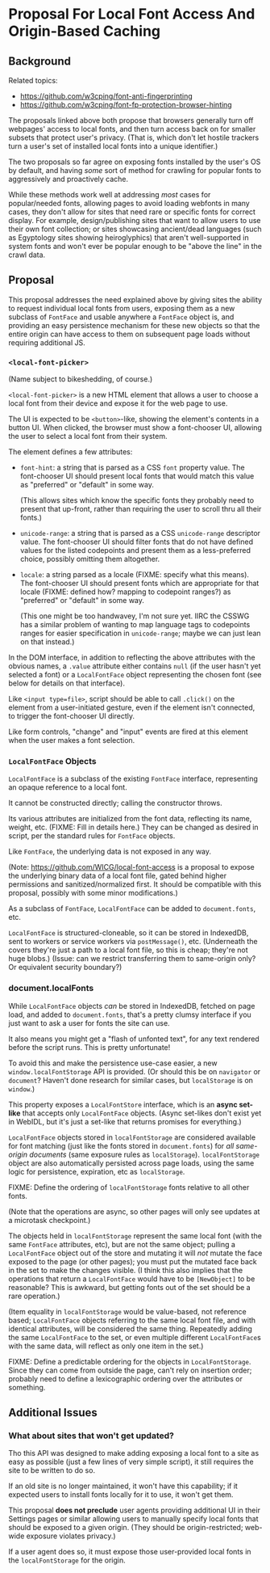 # Proposal For Local Font Access And Origin-Based Caching


## Background ##

Related topics:

* <https://github.com/w3cping/font-anti-fingerprinting>
* <https://github.com/w3cping/font-fp-protection-browser-hinting>

The proposals linked above both propose
that browsers generally turn off webpages' access to local fonts,
and then turn access back on for smaller subsets
that protect user's privacy.
(That is,
which don't let hostile trackers
turn a user's set of installed local fonts
into a unique identifier.)

The two proposals so far agree on exposing fonts installed by the user's OS by default,
and having *some* sort of method for crawling for popular fonts to aggressively and proactively cache.

While these methods work well at addressing *most* cases for popular/needed fonts,
allowing pages to avoid loading webfonts in many cases,
they don't allow for sites that need rare or specific fonts for correct display.
For example, design/publishing sites that want to allow users to use their own font collection;
or sites showcasing ancient/dead languages
(such as Egyptology sites showing heiroglyphics)
that aren't well-supported in system fonts
and won't ever be popular enough to be "above the line" in the crawl data.


## Proposal ##

This proposal addresses the need explained above
by giving sites the ability to request individual local fonts from users,
exposing them as a new subclass of `FontFace`
and usable anywhere a `FontFace` object is,
and providing an easy persistence mechanism for these new objects
so that the entire origin can have access to them
on subsequent page loads
without requiring additional JS.

### `<local-font-picker>` ###

(Name subject to bikeshedding, of course.)

`<local-font-picker>` is a new HTML element
that allows a user to choose a local font from their device
and expose it for the web page to use.

The UI is expected to be `<button>`-like,
showing the element's contents in a button UI.
When clicked, the browser must show a font-chooser UI,
allowing the user to select a local font from their system.

The element defines a few attributes:

* `font-hint`: a string that is parsed as a CSS `font` property value.
	The font-chooser UI should present local fonts that would match this value
	as "preferred" or "default" in some way.

	(This allows sites which know the specific fonts they probably need
	to present that up-front,
	rather than requiring the user to scroll thru all their fonts.)
* `unicode-range`: a string that is parsed as a CSS `unicode-range` descriptor value.
	The font-chooser UI should filter fonts
	that do not have defined values for the listed codepoints
	and present them as a less-preferred choice,
	possibly omitting them altogether.
* `locale`: a string parsed as a locale (FIXME: specify what this means).
	The font-chooser UI should present fonts which are appropriate for that locale
	(FIXME: defined how? mapping to codepoint ranges?)
	as "preferred" or "default" in some way.

	(This one might be too handwavey, I'm not sure yet.
	IIRC the CSSWG has a similar problem
	of wanting to map language tags to codepoints ranges
	for easier specification in `unicode-range`;
	maybe we can just lean on that instead.)

In the DOM interface,
in addition to reflecting the above attributes with the obvious names,
a `.value` attribute
either contains `null`
(if the user hasn't yet selected a font)
or a `LocalFontFace` object representing the chosen font
(see below for details on that interface).

Like `<input type=file>`,
script should be able to call `.click()` on the element
from a user-initiated gesture,
even if the element isn't connected,
to trigger the font-chooser UI directly.

Like form controls,
"change" and "input" events are fired at this element
when the user makes a font selection.

### `LocalFontFace` Objects ###

`LocalFontFace` is a subclass of the existing `FontFace` interface,
representing an opaque reference to a local font.

It cannot be constructed directly;
calling the constructor throws.

Its various attributes are initialized from the font data,
reflecting its name,
weight,
etc.
(FIXME: Fill in details here.)
They can be changed as desired in script,
per the standard rules for `FontFace` objects.

Like `FontFace`, the underlying data is not exposed in any way.

(Note: <https://github.com/WICG/local-font-access> is a proposal
to expose the underlying binary data of a local font file,
gated behind higher permissions and sanitized/normalized first.
It should be compatible with this proposal,
possibly with some minor modifications.)

As a subclass of `FontFace`,
`LocalFontFace` can be added to `document.fonts`, etc.

`LocalFontFace` is structured-cloneable,
so it can be stored in IndexedDB,
sent to workers or service workers via `postMessage()`,
etc.
(Underneath the covers they're just a path to a local font file,
so this is cheap;
they're not huge blobs.)
(Issue: can we restrict transferring them to same-origin only?
Or equivalent security boundary?)

### document.localFonts ###

While `LocalFontFace` objects *can* be stored in IndexedDB,
fetched on page load,
and added to `document.fonts`,
that's a pretty clumsy interface
if you just want to ask a user for fonts the site can use.

It also means you might get a "flash of unfonted text",
for any text rendered before the script runs.
This is pretty unfortunate!

To avoid this and make the persistence use-case easier,
a new `window.localFontStorage` API is provided.
(Or should this be on `navigator` or `document`?
Haven't done research for similar cases,
but `localStorage` is on `window`.)

This property exposes a `LocalFontStore` interface,
which is an **async set-like**
that accepts only `LocalFontFace` objects.
(Async set-likes don't exist yet in WebIDL,
but it's just a set-like that returns promises for everything.)

`LocalFontFace` objects stored in `localFontStorage`
are considered available for font matching
(just like the fonts stored in `document.fonts`)
for *all same-origin documents*
(same exposure rules as `localStorage`).
`localFontStorage` object are also automatically persisted across page loads,
using the same logic for persistence, expiration, etc
as `localStorage`.

FIXME: Define the ordering of `localFontStorage` fonts
relative to all other fonts.

(Note that the operations are async,
so other pages will only see updates at a microtask checkpoint.)

The objects held in `localFontStorage` represent the same local font
(with the same `FontFace` attributes, etc),
but are not the same object;
pulling a `LocalFontFace` object out of the store
and mutating it
will *not* mutate the face exposed to the page
(or other pages);
you must put the mutated face back in the set to make the changes visible.
(I think this also implies that the operations that return a `LocalFontFace` would have to be `[NewObject]` to be reasonable?
This is awkward,
but getting fonts out of the set should be a rare operation.)

(Item equality in `localFontStorage` would be value-based, not reference based;
`LocalFontFace` objects referring to the same local font file,
and with identical attributes,
will be considered the same thing.
Repeatedly adding the same `LocalFontFace` to the set,
or even multiple different `LocalFontFace`s with the same data,
will reflect as only one item in the set.)

FIXME: Define a predictable ordering for the objects in `LocalFontStorage`.
Since they can come from outside the page,
can't rely on insertion order;
probably need to define a lexicographic ordering over the attributes or something.

## Additional Issues ##

### What about sites that won't get updated? ###

Tho this API was designed
to make adding exposing a local font to a site
as easy as possible
(just a few lines of very simple script),
it still requires the site to be written to do so.

If an old site is no longer maintained,
it won't have this capability;
if it expected users to install fonts locally
for it to use,
it won't get them.

This proposal **does not preclude**
user agents providing additional UI in their Settings pages or similar
allowing users to manually specify local fonts
that should be exposed to a given origin.
(They should be origin-restricted;
web-wide exposure violates privacy.)

If a user agent does so,
it must expose those user-provided local fonts
in the `localFontStorage` for the origin.